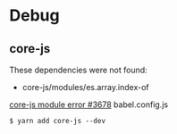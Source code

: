 # Debug

## core-js

These dependencies were not found:
* core-js/modules/es.array.index-of 

[core-js module error #3678](https://github.com/vuejs/vue-cli/issues/3678)
babel.config.js

`$ yarn add core-js --dev`
